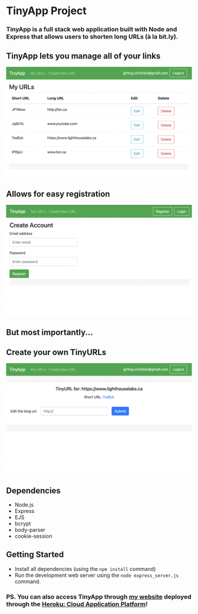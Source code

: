 # TinyApp Project

### TinyApp is a full stack web application built with Node and Express that allows users to shorten long URLs (à la bit.ly).


## TinyApp lets you manage all of your links
!["Screenshot of URLs page"](https://github.com/girlingc/tinyapp/blob/main/docs/TinyApp_URLs.png?raw=true)

## Allows for easy registration
!["Screenshot of Register page](https://github.com/girlingc/tinyapp/blob/main/docs/TinyApp_Register.png?raw=true)

## But most importantly... 
## Create your own TinyURLs
!["Screenshot of New URL page](https://github.com/girlingc/tinyapp/blob/main/docs/TinyApp_New.png?raw=true)

## Dependencies

- Node.js
- Express
- EJS
- bcrypt
- body-parser
- cookie-session

## Getting Started

- Install all dependencies (using the `npm install` command)
- Run the development web server using the `node express_server.js` command.


### PS. You can also access TinyApp through [my website](https://tiniest-app.herokuapp.com/) deployed through the [Heroku: Cloud Application Platform](https://www.heroku.com)!